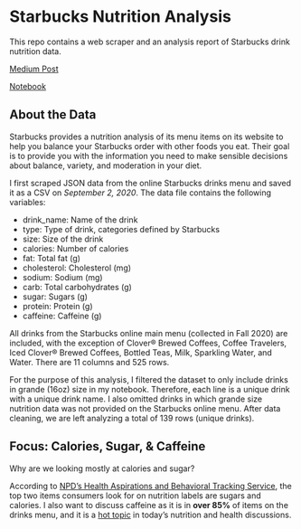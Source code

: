 # Starbucks Nutrition Analysis
This repo contains a web scraper and an analysis report of Starbucks drink nutrition data.

[Medium Post](https://medium.com/@yazihejazi/how-unhealthy-is-your-starbucks-drink-55b23ae371d6)

[Notebook](https://yhejazi.github.io/starbucks-nutrition/)


## About the Data
Starbucks provides a nutrition analysis of its menu items on its website to help you balance your Starbucks order with other foods you eat. Their goal is to provide you with the information you need to make sensible decisions about balance, variety, and moderation in your diet.

I first scraped JSON data from the online Starbucks drinks menu and saved it as a CSV on *September 2, 2020*. The data file contains the following variables: 

* drink_name: Name of the drink
* type: Type of drink, categories defined by Starbucks
* size: Size of the drink
* calories: Number of calories
* fat: Total fat (g)
* cholesterol: Cholesterol (mg)
* sodium: Sodium (mg)
* carb: Total carbohydrates (g)
* sugar: Sugars (g)
* protein: Protein (g)
* caffeine: Caffeine (g)

All drinks from the Starbucks online main menu (collected in Fall 2020) are included, with the exception of Clover® Brewed Coffees, Coffee Travelers, Iced Clover® Brewed Coffees, Bottled Teas, Milk, Sparkling Water, and Water. There are 11 columns and 525 rows.

For the purpose of this analysis, I filtered the dataset to only include drinks in grande (16oz) size in my notebook. Therefore, each line is a unique drink with a unique drink name. I also omitted drinks in which grande size nutrition data was not provided on the Starbucks online menu. After data cleaning, we are left analyzing a total of 139 rows (unique drinks).

## Focus: Calories, Sugar, & Caffeine
Why are we looking mostly at calories and sugar?

According to [NPD’s Health Aspirations and Behavioral Tracking Service](https://www.npd.com/wps/portal/npd/us/news/press-releases/2020/new-year-new-nutrition-facts-label-on-food-most-us-consumers-read-the-nutrition-facts-label-and-the-top-items-they-look-for-are-sugars-and-calories/), the top two items consumers look for on nutrition labels are sugars and calories. I also want to discuss caffeine as it is in **over 85%** of items on the drinks menu, and it is a [hot topic](https://www.health.harvard.edu/staying-healthy/the-buzz-about-caffeine-and-health) in today’s nutrition and health discussions.
